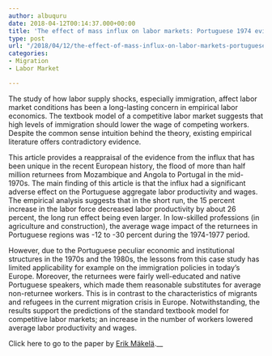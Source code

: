 ```yaml
---
author: albuquru
date: 2018-04-12T00:14:37.000+00:00
title: 'The effect of mass influx on labor markets: Portuguese 1974 evidence revisited'
type: post
url: "/2018/04/12/the-effect-of-mass-influx-on-labor-markets-portuguese-1974-evidence-revisited/"
categories:
- Migration
- Labor Market

---
```

The study of how labor supply shocks, especially immigration, affect labor market conditions has been a long-lasting concern in empirical labor economics. The textbook model of a competitive labor market suggests that high levels of immigration should lower the wage of competing workers. Despite the common sense intuition behind the theory, existing empirical literature offers contradictory evidence.

This article provides a reappraisal of the evidence from the influx that has been unique in the recent European history, the flood of more than half million returnees from Mozambique and Angola to Portugal in the mid-1970s. The main finding of this article is that the influx had a significant adverse effect on the Portuguese aggregate labor productivity and wages. The empirical analysis suggests that in the short run, the 15 percent increase in the labor force decreased labor productivity by about 26 percent, the long run effect being even larger. In low-skilled professions (in agriculture and construction), the average wage impact of the returnees in Portuguese regions was -12 to -30 percent during the 1974-1977 period.

However, due to the Portuguese peculiar economic and institutional structures in the 1970s and the 1980s, the lessons from this case study has limited applicability for example on the immigration policies in today’s Europe. Moreover, the returnees were fairly well-educated and native Portuguese speakers, which made them reasonable substitutes for average non-returnee workers. This is in contrast to the characteristics of migrants and refugees in the current migration crisis in Europe. Notwithstanding, the results support the predictions of the standard textbook model for competitive labor markets; an increase in the number of workers lowered average labor productivity and wages.

Click here to go to the paper by [Erik Mäkelä](https://www.sciencedirect.com/science/article/pii/S0014292117301241).__